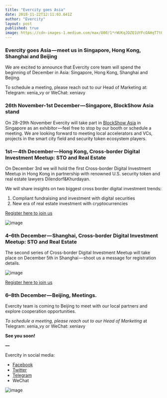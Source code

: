 ```yaml
---
title: "Evercity goes Asia"
date: 2018-11-22T12:11:03.641Z
author: "Evercity"
layout: post
published: true
image: https://cdn-images-1.medium.com/max/800/1*rWUKqJOZQ1UYFcOAHqT7tQ.jpeg
---
```


### **Evercity goes Asia — meet us in Singapore, Hong Kong, Shanghai and Beijing**

We are excited to announce that Evercity core team will spend the beginning of December in Asia: Singapore, Hong Kong, Shanghai and Beijing.

To schedule a meeting, please reach out to our Head of Marketing at: Telegram: xenia_vy or WeChat: xeniavy

### **26th November-1st December — Singapore, BlockShow Asia stand**

On 28–29th November Evercity will take part in [BlockShow Asia](https://blockshow.com/) in Singapore as an exhibitor — feel free to stop by our booth or schedule a meeting. We are looking forward to meeting local accelerators and VCs, projects in the smart city field and security token ecosystem players.

### **1st — 4th December — Hong Kong, Cross-border Digital Investment Meetup: STO and Real Estate**

On December 3rd we will hold the first Cross-border Digital Investment Meetup in Hong Kong in partnership with renowned U.S. security token and real estate lawyers Dilendorf&amp;Khurdayan.

We will share insights on two biggest cross border digital investment trends:

1.  Compliant fundraising and investment with digital securities
2.  New era of real estate investment with cryptocurrencies

[Register here to join us](https://www.eventbrite.com/e/cross-border-digital-investment-meetup-tickets-52907792632?aff=ebdssbdestsearch&amp;fbclid=IwAR2doQIjfX8Uhtqz9oeGRjAALXaVH69Cheg9d02M53fw-aMvXufW3I5IOyI)




![image](https://cdn-images-1.medium.com/max/800/1*IqiSnUndU49rDQr56O7gxQ.jpeg)



### **4–6th December — Shanghai, Cross-border Digital Investment Meetup: STO and Real Estate**

The second series of Cross-border Digital Investment Meetup will take place on December 5th in Shanghai — shoot us a message for registration details.




![image](https://cdn-images-1.medium.com/max/800/1*mcF9iO3jvWDghi8EAETr0w.jpeg)



[Register here to join us](https://www.eventbrite.com/e/cross-border-digital-investment-meet-up-shanghai-tickets-53004081635?aff=ebdssbdestsearch)

### **6–8th December — Beijing, Meetings.**

Evercity team is coming to Beijing to meet with our local partners and explore cooperation opportunities.

_To schedule a meeting, please reach out to our Head of Marketing_ at Telegram: xenia_vy or WeChat: xeniavy

**See you soon!**

**—**

Evercity in social media:

*   [Facebook](https://www.facebook.com/evercityeco/)
*   [Twitter](https://twitter.com/evercityeco)
*   [Telegram](https://t.me/evercity)
*   WeChat



![image](https://cdn-images-1.medium.com/max/600/1*RRV_vdx4WpoflYeBhwAX9Q.jpeg)
